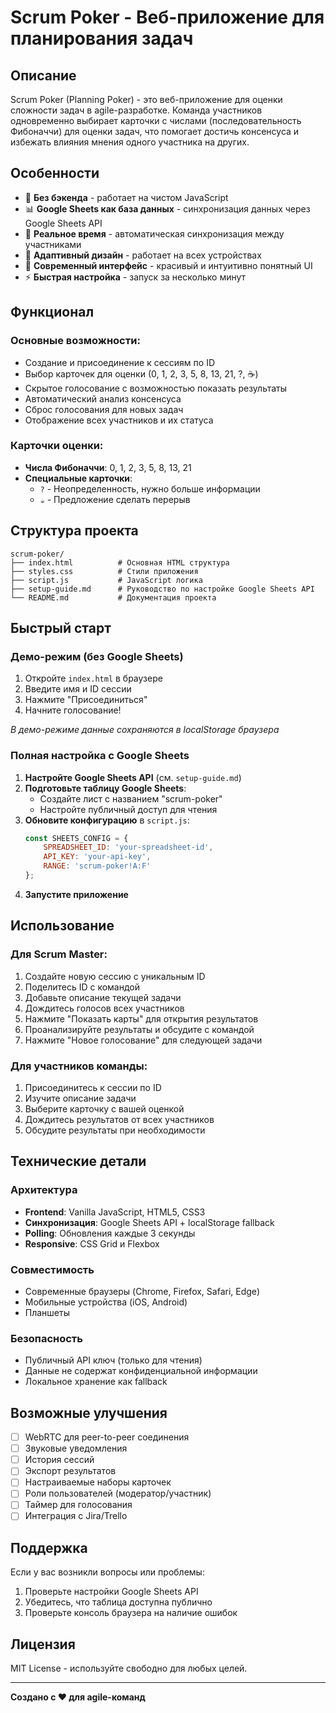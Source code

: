 # Scrum Poker - Веб-приложение для планирования задач

## Описание

Scrum Poker (Planning Poker) - это веб-приложение для оценки сложности задач в agile-разработке. Команда участников одновременно выбирает карточки с числами (последовательность Фибоначчи) для оценки задач, что помогает достичь консенсуса и избежать влияния мнения одного участника на других.

## Особенности

- 🚀 **Без бэкенда** - работает на чистом JavaScript
- 📊 **Google Sheets как база данных** - синхронизация данных через Google Sheets API
- 🔄 **Реальное время** - автоматическая синхронизация между участниками
- 📱 **Адаптивный дизайн** - работает на всех устройствах
- 🎨 **Современный интерфейс** - красивый и интуитивно понятный UI
- ⚡ **Быстрая настройка** - запуск за несколько минут

## Функционал

### Основные возможности:
- Создание и присоединение к сессиям по ID
- Выбор карточек для оценки (0, 1, 2, 3, 5, 8, 13, 21, ?, ☕)
- Скрытое голосование с возможностью показать результаты
- Автоматический анализ консенсуса
- Сброс голосования для новых задач
- Отображение всех участников и их статуса

### Карточки оценки:
- **Числа Фибоначчи**: 0, 1, 2, 3, 5, 8, 13, 21
- **Специальные карточки**:
  - `?` - Неопределенность, нужно больше информации
  - `☕` - Предложение сделать перерыв

## Структура проекта

```
scrum-poker/
├── index.html          # Основная HTML структура
├── styles.css          # Стили приложения
├── script.js           # JavaScript логика
├── setup-guide.md      # Руководство по настройке Google Sheets API
└── README.md           # Документация проекта
```

## Быстрый старт

### Демо-режим (без Google Sheets)
1. Откройте `index.html` в браузере
2. Введите имя и ID сессии
3. Нажмите "Присоединиться"
4. Начните голосование!

*В демо-режиме данные сохраняются в localStorage браузера*

### Полная настройка с Google Sheets

1. **Настройте Google Sheets API** (см. `setup-guide.md`)
2. **Подготовьте таблицу Google Sheets**:
   - Создайте лист с названием "scrum-poker"
   - Настройте публичный доступ для чтения
3. **Обновите конфигурацию** в `script.js`:
   ```javascript
   const SHEETS_CONFIG = {
       SPREADSHEET_ID: 'your-spreadsheet-id',
       API_KEY: 'your-api-key',
       RANGE: 'scrum-poker!A:F'
   };
   ```
4. **Запустите приложение**

## Использование

### Для Scrum Master:
1. Создайте новую сессию с уникальным ID
2. Поделитесь ID с командой
3. Добавьте описание текущей задачи
4. Дождитесь голосов всех участников
5. Нажмите "Показать карты" для открытия результатов
6. Проанализируйте результаты и обсудите с командой
7. Нажмите "Новое голосование" для следующей задачи

### Для участников команды:
1. Присоединитесь к сессии по ID
2. Изучите описание задачи
3. Выберите карточку с вашей оценкой
4. Дождитесь результатов от всех участников
5. Обсудите результаты при необходимости

## Технические детали

### Архитектура
- **Frontend**: Vanilla JavaScript, HTML5, CSS3
- **Синхронизация**: Google Sheets API + localStorage fallback
- **Polling**: Обновления каждые 3 секунды
- **Responsive**: CSS Grid и Flexbox

### Совместимость
- Современные браузеры (Chrome, Firefox, Safari, Edge)
- Мобильные устройства (iOS, Android)
- Планшеты

### Безопасность
- Публичный API ключ (только для чтения)
- Данные не содержат конфиденциальной информации
- Локальное хранение как fallback

## Возможные улучшения

- [ ] WebRTC для peer-to-peer соединения
- [ ] Звуковые уведомления
- [ ] История сессий
- [ ] Экспорт результатов
- [ ] Настраиваемые наборы карточек
- [ ] Роли пользователей (модератор/участник)
- [ ] Таймер для голосования
- [ ] Интеграция с Jira/Trello

## Поддержка

Если у вас возникли вопросы или проблемы:
1. Проверьте настройки Google Sheets API
2. Убедитесь, что таблица доступна публично
3. Проверьте консоль браузера на наличие ошибок

## Лицензия

MIT License - используйте свободно для любых целей.

---

**Создано с ❤️ для agile-команд**